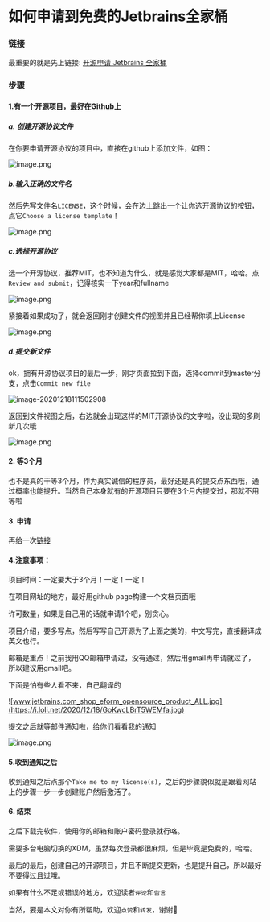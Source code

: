 # 如何申请到免费的Jetbrains全家桶

### 链接

最重要的就是先上链接: [开源申请 Jetbrains 全家桶](https://www.jetbrains.com/shop/eform/opensource?product=ALL)

### 步骤

#### 1.有一个开源项目，最好在Github上

##### a. 创建开源协议文件

在你要申请开源协议的项目中，直接在github上添加文件，如图：

![image.png](https://i.loli.net/2020/12/18/wgv6l2RYIEZzNoO.png)



##### b.输入正确的文件名

然后先写文件名`LICENSE`，这个时候，会在边上跳出一个让你选开源协议的按钮，点它`Choose a license template`！

![image.png](https://i.loli.net/2020/12/18/hbPKr9ZNWIdAHsD.png)



##### c.选择开源协议

选一个开源协议，推荐MIT，也不知道为什么，就是感觉大家都是MIT，哈哈。点`Review and submit`，记得核实一下year和fullname

![image.png](https://i.loli.net/2020/12/18/bUAqIki2m8utlFc.png)

紧接着如果成功了，就会返回刚才创建文件的视图并且已经帮你填上License

![image.png](https://i.loli.net/2020/12/18/h5uNf4kBcqG9lZo.png)

##### d.提交新文件

ok，拥有开源协议项目的最后一步，刚才页面拉到下面，选择commit到master分支，点击`Commit new file`

![image-20201218111502908](C:\Users\45353\AppData\Roaming\Typora\typora-user-images\image-20201218111502908.png)



返回到文件视图之后，右边就会出现这样的MIT开源协议的文字啦，没出现的多刷新几次哦

![image.png](https://i.loli.net/2020/12/18/AOt3wFB1ZViflsm.png)

#### 2. 等3个月

也不是真的干等3个月，作为真实诚信的程序员，最好还是真的提交点东西哦，通过概率也能提升。当然自己本身就有的开源项目只要在3个月内提交过，那就不用等啦

#### 3. 申请

再给一次[链接](https://www.jetbrains.com/shop/eform/opensource?product=ALL)

#### 4.注意事项：

项目时间：一定要大于3个月！一定！一定！

在项目网址的地方，最好用github page构建一个文档页面哦

许可数量，如果是自己用的话就申请1个吧，别贪心。

项目介绍，要多写点，然后写写自己开源为了上面之类的，中文写完，直接翻译成英文也行。

邮箱是重点！之前我用QQ邮箱申请过，没有通过，然后用gmail再申请就过了，所以建议用gmail吧。

下面是怕有些人看不来，自己翻译的

![www.jetbrains.com_shop_eform_opensource_product_ALL.jpg](https://i.loli.net/2020/12/18/GoKwcLBrT5WEMfa.jpg)

提交之后就等邮件通知啦，给你们看看我的通知

![image.png](https://i.loli.net/2020/12/18/zUBuxVeYNrO2Ayv.png)

#### 5.收到通知之后

收到通知之后点那个`Take me to my license(s)`，之后的步骤貌似就是跟着网站上的步骤一步一步创建账户然后激活了。

#### 6. 结束

之后下载完软件，使用你的邮箱和账户密码登录就行咯。

需要多台电脑切换的XDM，虽然每次登录都很麻烦，但是毕竟是免费的，哈哈。

最后的最后，创建自己的开源项目，并且不断提交更新，也是提升自己，所以最好不要得过且过哦。

如果有什么不足或错误的地方，欢迎读者`评论`和`留言`

当然，要是本文对你有所帮助，欢迎`点赞`和`转发`，谢谢🙏